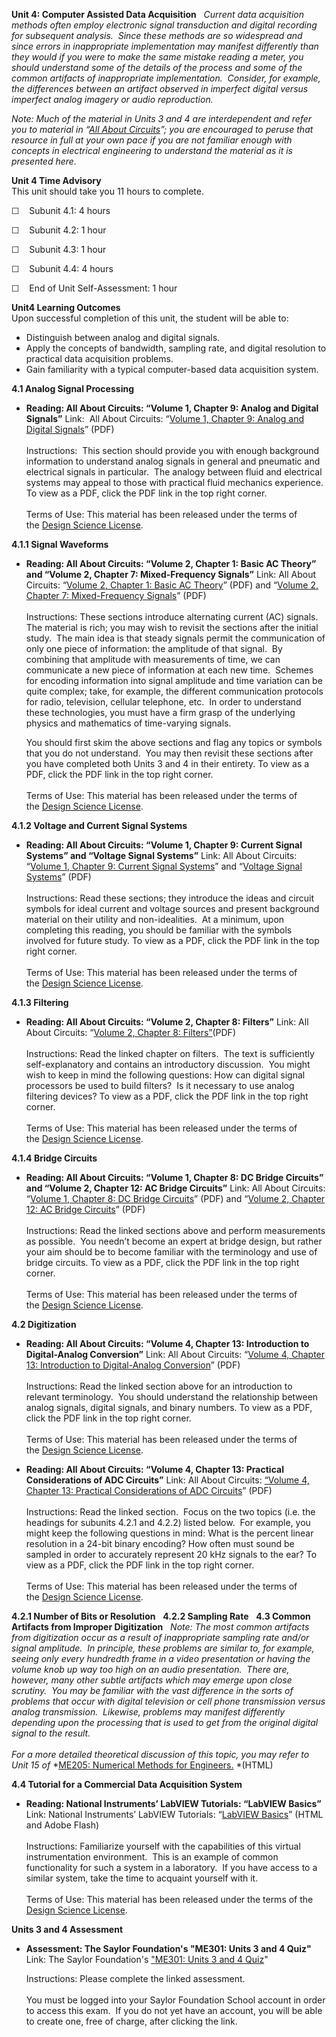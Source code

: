 **Unit 4: Computer Assisted Data Acquisition** <span id="4"></span> 
*Current data acquisition methods often employ electronic signal
transduction and digital recording for subsequent analysis.  Since these
methods are so widespread and since errors in inappropriate
implementation may manifest differently than they would if you were to
make the same mistake reading a meter, you should understand some of the
details of the process and some of the common artifacts of inappropriate
implementation.  Consider, for example, the differences between an
artifact observed in imperfect digital versus imperfect analog imagery
or audio reproduction.*  
  
 *Note: Much of the material in Units 3 and 4 are interdependent and
refer you to material in “*[*All About
Circuits*](http://www.allaboutcircuits.com/vol_3/index.html)*”; you are
encouraged to peruse that resource in full at your own pace if you are
not familiar enough with concepts in electrical engineering to
understand the material as it is presented here.*

**Unit 4 Time Advisory**  
This unit should take you 11 hours to complete.

☐    Subunit 4.1: 4 hours

☐    Subunit 4.2: 1 hour

☐    Subunit 4.3: 1 hour

☐    Subunit 4.4: 4 hours

☐    End of Unit Self-Assessment: 1 hour

**Unit4 Learning Outcomes**  
Upon successful completion of this unit, the student will be able to:

-   Distinguish between analog and digital signals.
-   Apply the concepts of bandwidth, sampling rate, and digital
    resolution to practical data acquisition problems.
-   Gain familiarity with a typical computer-based data acquisition
    system.

**4.1 Analog Signal Processing** <span id="4.1"></span> 
-   **Reading: All About Circuits: “Volume 1, Chapter 9: Analog and
    Digital Signals”**
    Link:  All About Circuits: “[Volume 1, Chapter 9: Analog and Digital
    Signals](https://resources.saylor.org/wwwresources/archived/site/wp-content/uploads/2011/07/ME301-1.1.1.pdf)”
    (PDF)  
        
     Instructions:  This section should provide you with enough
    background information to understand analog signals in general and
    pneumatic and electrical signals in particular.  The analogy between
    fluid and electrical systems may appeal to those with practical
    fluid mechanics experience. To view as a PDF, click the PDF link in
    the top right corner.  
        
     Terms of Use: This material has been released under the terms of
    the [Design Science
    License](http://www.allaboutcircuits.com/l_dsl.html).  

**4.1.1 Signal Waveforms** <span id="4.1.1"></span> 
-   **Reading: All About Circuits: “Volume 2, Chapter 1: Basic AC
    Theory” and “Volume 2, Chapter 7: Mixed-Frequency Signals”**
    Link: All About Circuits: “[Volume 2, Chapter 1: Basic AC
    Theory](https://resources.saylor.org/wwwresources/archived/site/wp-content/uploads/2011/07/ME301-vol-2.pdf)”
    (PDF) and “[Volume 2, Chapter 7: Mixed-Frequency
    Signals](https://resources.saylor.org/wwwresources/archived/site/wp-content/uploads/2011/07/ME301-vol-2.pdf)”
    (PDF)  
        
     Instructions: These sections introduce alternating current (AC)
    signals.  The material is rich; you may wish to revisit the sections
    after the initial study.  The main idea is that steady signals
    permit the communication of only one piece of information: the
    amplitude of that signal.  By combining that amplitude with
    measurements of time, we can communicate a new piece of information
    at each new time.  Schemes for encoding information into signal
    amplitude and time variation can be quite complex; take, for
    example, the different communication protocols for radio,
    television, cellular telephone, etc.  In order to understand these
    technologies, you must have a firm grasp of the underlying physics
    and mathematics of time-varying signals.   
      
     You should first skim the above sections and flag any topics or
    symbols that you do not understand.  You may then revisit these
    sections after you have completed both Units 3 and 4 in their
    entirety. To view as a PDF, click the PDF link in the top right
    corner.  
        
     Terms of Use: This material has been released under the terms of
    the [Design Science
    License](http://www.allaboutcircuits.com/l_dsl.html).  

**4.1.2 Voltage and Current Signal Systems** <span id="4.1.2"></span> 
-   **Reading: All About Circuits: “Volume 1, Chapter 9: Current Signal
    Systems” and “Voltage Signal Systems”**
    Link: All About Circuits: “[Volume 1, Chapter 9: Current Signal
    Systems](https://resources.saylor.org/wwwresources/archived/site/wp-content/uploads/2011/07/ME301-1.1.1.pdf)”
    and “[Voltage Signal
    Systems](https://resources.saylor.org/wwwresources/archived/site/wp-content/uploads/2011/07/ME301-1.1.1.pdf)”
    (PDF)  
        
     Instructions: Read these sections; they introduce the ideas and
    circuit symbols for ideal current and voltage sources and present
    background material on their utility and non-idealities.  At a
    minimum, upon completing this reading, you should be familiar with
    the symbols involved for future study. To view as a PDF, click the
    PDF link in the top right corner.  
        
     Terms of Use: This material has been released under the terms of
    the [Design Science
    License](http://www.allaboutcircuits.com/l_dsl.html).  

**4.1.3 Filtering** <span id="4.1.3"></span> 
-   **Reading: All About Circuits: “Volume 2, Chapter 8: Filters”**
    Link: All About Circuits: “[Volume 2, Chapter 8:
    Filters”](https://resources.saylor.org/wwwresources/archived/site/wp-content/uploads/2011/07/ME301-vol-2.pdf)(PDF)  
        
     Instructions: Read the linked chapter on filters.  The text is
    sufficiently self-explanatory and contains an introductory
    discussion.  You might wish to keep in mind the following questions:
    How can digital signal processors be used to build filters?  Is it
    necessary to use analog filtering devices? To view as a PDF, click
    the PDF link in the top right corner.  
        
     Terms of Use: This material has been released under the terms of
    the [Design Science
    License](http://www.allaboutcircuits.com/l_dsl.html).  

**4.1.4 Bridge Circuits** <span id="4.1.4"></span> 
-   **Reading: All About Circuits: “Volume 1, Chapter 8: DC Bridge
    Circuits” and “Volume 2, Chapter 12: AC Bridge Circuits”**
    Link: All About Circuits: “[Volume 1, Chapter 8: DC Bridge
    Circuits](https://resources.saylor.org/wwwresources/archived/site/wp-content/uploads/2011/07/ME301-1.1.1.pdf)”
    (PDF) and “[Volume 2, Chapter 12: AC Bridge
    Circuits](https://resources.saylor.org/wwwresources/archived/site/wp-content/uploads/2011/07/ME301-vol-2.pdf)”
    (PDF)  
        
     Instructions: Read the linked sections above and perform
    measurements as possible.  You needn’t become an expert at bridge
    design, but rather your aim should be to become familiar with the
    terminology and use of bridge circuits. To view as a PDF, click the
    PDF link in the top right corner.  
        
     Terms of Use: This material has been released under the terms of
    the [Design Science
    License](http://www.allaboutcircuits.com/l_dsl.html).  

**4.2 Digitization** <span id="4.2"></span> 
-   **Reading: All About Circuits: “Volume 4, Chapter 13: Introduction
    to Digital-Analog Conversion”**
    Link: All About Circuits: “[Volume 4, Chapter 13: Introduction to
    Digital-Analog
    Conversion](https://resources.saylor.org/wwwresources/archived/site/wp-content/uploads/2011/07/ME301-vol-4.pdf)”
    (PDF)  
        
     Instructions: Read the linked section above for an introduction to
    relevant terminology.  You should understand the relationship
    between analog signals, digital signals, and binary numbers. To view
    as a PDF, click the PDF link in the top right corner.  
        
     Terms of Use: This material has been released under the terms of
    the [Design Science
    License](http://www.allaboutcircuits.com/l_dsl.html).  

-   **Reading: All About Circuits: “Volume 4, Chapter 13: Practical
    Considerations of ADC Circuits”**
    Link: All About Circuits: [“Volume 4, Chapter 13: Practical
    Considerations of ADC
    Circuits](https://resources.saylor.org/wwwresources/archived/site/wp-content/uploads/2011/07/ME301-vol-4.pdf)”
    (PDF)  
        
     Instructions: Read the linked section.  Focus on the two topics
    (i.e. the headings for subunits 4.2.1 and 4.2.2) listed below.  For
    example, you might keep the following questions in mind: What is the
    percent linear resolution in a 24-bit binary encoding? How often
    must sound be sampled in order to accurately represent 20 kHz
    signals to the ear? To view as a PDF, click the PDF link in the top
    right corner.  
        
     Terms of Use: This material has been released under the terms of
    the [Design Science
    License](http://www.allaboutcircuits.com/l_dsl.html).  

**4.2.1 Number of Bits or Resolution** <span id="4.2.1"></span> 
**4.2.2 Sampling Rate** <span id="4.2.2"></span> 
**4.3 Common Artifacts from Improper Digitization** <span
id="4.3"></span> 
*Note: The most common artifacts from digitization occur as a result of
inappropriate sampling rate and/or signal amplitude.  In principle,
these problems are similar to, for example, seeing only every hundredth
frame in a video presentation or having the volume knob up way too high
on an audio presentation.  There are, however, many other subtle
artifacts which may emerge upon close scrutiny.  You may be familiar
with the vast difference in the sorts of problems that occur with
digital television or cell phone transmission versus analog
transmission.  Likewise, problems may manifest differently depending
upon the processing that is used to get from the original digital signal
to the result.*  
    
 *For a more detailed theoretical discussion of this topic, you may
refer to Unit 15 of* *[ME205: Numerical Methods for
Engineers.](../../courses/me205/) *(HTML)

**4.4 Tutorial for a Commercial Data Acquisition System** <span
id="4.4"></span> 
-   **Reading: National Instruments’ LabVIEW Tutorials: “LabVIEW
    Basics”**
    Link: National Instruments’ LabVIEW Tutorials: “[LabVIEW
    Basics](http://www.ni.com/gettingstarted/labviewbasics/)” (HTML and
    Adobe Flash)  
        
     Instructions: Familiarize yourself with the capabilities of this
    virtual instrumentation environment.  This is an example of common
    functionality for such a system in a laboratory.  If you have access
    to a similar system, take the time to acquaint yourself with it.   
        
     Terms of Use: This material has been released under the terms of
    the [Design Science
    License](http://www.allaboutcircuits.com/l_dsl.html).

**Units 3 and 4 Assessment** <span id="4.5"></span> 
-   **Assessment: The Saylor Foundation's "ME301: Units 3 and 4 Quiz"**
    Link: The Saylor Foundation's
    ["](https://resources.saylor.org/wwwresources/archived/site/wp-content/uploads/2011/02/ME301-UA-3and4-FINAL.pdf)[ME301:
    Units 3 and 4
    Quiz](http://school.saylor.org/mod/quiz/view.php?id=918)"  
      
     Instructions: Please complete the linked assessment.  
        
     You must be logged into your Saylor Foundation School account in
    order to access this exam.  If you do not yet have an account, you
    will be able to create one, free of charge, after clicking the
    link. 


